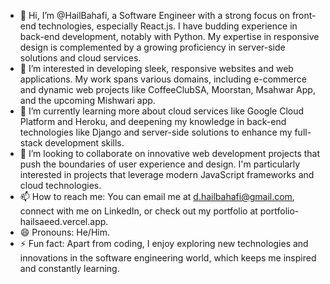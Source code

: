- 👋 Hi, I’m @HailBahafi, a Software Engineer with a strong focus on front-end technologies, especially React.js. I have budding experience in back-end development, notably with Python. My expertise in responsive design is complemented by a growing proficiency in server-side solutions and cloud services.
- 👀 I’m interested in developing sleek, responsive websites and web applications. My work spans various domains, including e-commerce and dynamic web projects like CoffeeClubSA, Moorstan, Msahwar App, and the upcoming Mishwari app.
- 🌱 I’m currently learning more about cloud services like Google Cloud Platform and Heroku, and deepening my knowledge in back-end technologies like Django and server-side solutions to enhance my full-stack development skills.
- 💞️ I’m looking to collaborate on innovative web development projects that push the boundaries of user experience and design. I'm particularly interested in projects that leverage modern JavaScript frameworks and cloud technologies.
- 📫 How to reach me: You can email me at d.hailbahafi@gmail.com, connect with me on LinkedIn, or check out my portfolio at portfolio-hailsaeed.vercel.app.
- 😄 Pronouns: He/Him.
- ⚡ Fun fact: Apart from coding, I enjoy exploring new technologies and innovations in the software engineering world, which keeps me inspired and constantly learning.

<!---
HailBahafi/HailBahafi is a ✨ special ✨ repository because its `README.md` (this file) appears on your GitHub profile.
You can click the Preview link to take a look at your changes.
--->

